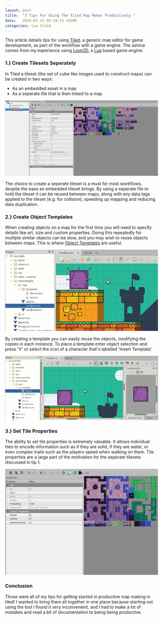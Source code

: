 ```yaml
---
layout: post
title:  "3 Tips For Using The Tiled Map Maker Productively "
date:   2024-07-15 00:19:13 +0100
categories: lua tiled
---
```


This article details tips for using [Tiled](https://www.mapeditor.org/), a generic map editor for game development, as part of the workflow with a game engine. The advice comes from my experience using [Love2D](https://love2d.org/), a [Lua](https://www.lua.org/) based game engine.

### 1.) Create Tilesets Seperately
In Tiled a tileset (the set of cube like images used to construct maps) can be created in two ways:
- As an embedded asset in a map
- As a seperate file that is then linked to a map

![An Example File Setup](/images/tiled_external_tileset.png "An Example File Setup")

The choice to create a seperate tileset is a must for most workflows, despite the ease an embedded tileset brings. By using a seperate file to hold the tileset it can be reused between maps, along with any data tags applied to the tileset (e.g. for collision), speeding up mapping and reducing data duplication.

### 2.) Create Object Templates
When creating objects on a map for the first time you will need to specify details like art, size and custom properties. Doing this repeatedly for multiple similar objects can be slow, and you may wish to reuse objects between maps. This is where [Object Templates](https://doc.mapeditor.org/en/stable/manual/using-templates/#creating-templates) are useful.

![How To Create Templates](/images/creating-templates.gif "How To Create Templates")

By creating a template you can easily reuse the objects, modifying the copies in each instance. To place a template enter object selection and press 'V' or select the icon of a character that's labelled 'Insert Template'.

![How To Create Template Instances](/images/creating-instances.gif "How To Create Template Instances")

### 3.) Set Tile Properties
The ability to set tile properties is extremely valuable. It allows individual tiles to encode information such as if they are solid, if they are water, or even complex traits such as the players speed when walking on them. Tile properties are a large part of the motivation for the seperate tilesets discussed in tip 1.

![Tile Properties Example](/images/tiled_tile_properties.png "Example Of Tile Properties")

### Conclusion
Those were all of my tips for getting started in productive map making in tiled! I wanted to bring them all together in one place because starting out using the tool I found it very inconvenient, and I had to make a lot of mistakes and read a bit of documentation to being being productive.